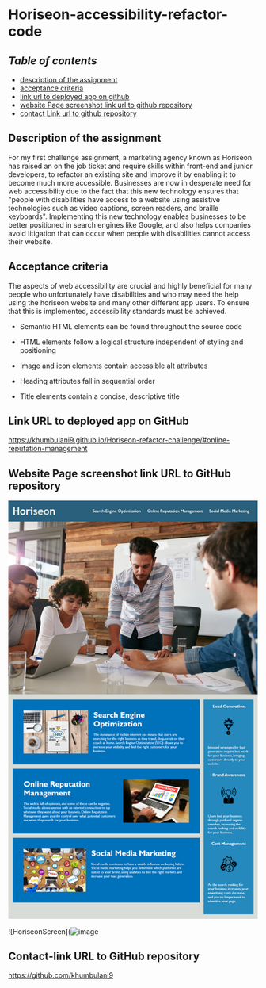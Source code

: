 # Horiseon-accessibility-refactor-code

## **_Table of contents_** 
* [description of the assignment](#description-of-the-assignment)
* [acceptance criteria](#acceptance-criteria)
* [link url to deployed app on github](#link-url-to-deployed-app-on-github)
* [website Page screenshot link url to github repository](#website-page-screenshot-link-url-to-github-repository)
* [contact Link url to github repository](#contact-link-url-to-github-repository)

## Description of the assignment 

For my first challenge assignment, a marketing agency known as Horiseon has raised an on the job ticket and require skills within front-end and junior developers, to refactor an existing site and improve it by enabling it to become much more accessible.
Businesses are now in desperate need for web accessibility due to the fact that this new technology ensures that "people with disabilities have access to a website using assistive technologies such as video captions, screen readers, and braille keyboards". Implementing this new technology enables businesses to be better positioned in search engines like Google, and also helps companies avoid litigation that can occur when people with disabilities cannot access their website.


## Acceptance criteria

The aspects of web accessibility are crucial and highly beneficial for many people who unfortunately have disabillties and who may need the help using the horiseon website and many other different app users. To ensure that this is implemented, accessibility standards must be achieved.

* Semantic HTML elements can be found throughout the source code

* HTML elements follow a logical structure independent of styling and positioning

* Image and icon elements contain accessible alt attributes

* Heading attributes fall in sequential order

* Title elements contain a concise, descriptive title
  

 ## Link URL to deployed app on GitHub

https://khumbulani9.github.io/Horiseon-refactor-challenge/#online-reputation-management


## Website Page screenshot link URL to GitHub repository


![HoriseonScreen](https://github.com/khumbulani9/Horiseon-refactor-challenge/blob/main/01-html-css-git-challenge-demo.png?raw=true) 

![HoriseonScreen](![image](https://github.com/khumbulani9/Horiseon-refactor-challenge/assets/146132836/8cc1bd97-bf12-4d66-8e56-2e79589b8c59)




## Contact-link URL to GitHub repository

https://github.com/khumbulani9 



 

